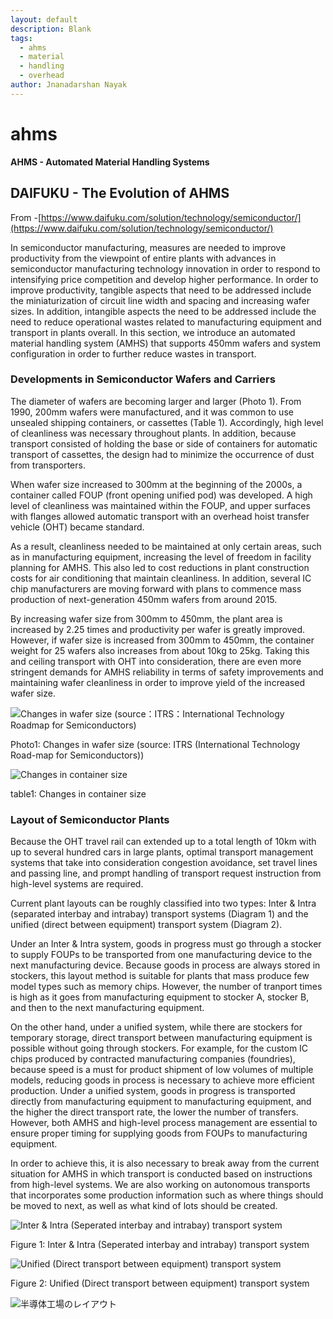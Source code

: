 ```yaml
---
layout: default
description: Blank
tags:
  - ahms
  - material
  - handling
  - overhead
author: Jnanadarshan Nayak
---
```


# ahms

**AHMS - Automated Material Handling Systems**

## DAIFUKU - The Evolution of AHMS

From -[https://www.daifuku.com/solution/technology/semiconductor/](https://www.daifuku.com/solution/technology/semiconductor/)

In semiconductor manufacturing, measures are needed to improve productivity from the viewpoint of entire plants with advances in semiconductor manufacturing technology innovation in order to respond to intensifying price competition and develop higher performance. In order to improve productivity, tangible aspects that need to be addressed include the miniaturization of circuit line width and spacing and increasing wafer sizes. In addition, intangible aspects the need to be addressed include the need to reduce operational wastes related to manufacturing equipment and transport in plants overall. In this section, we introduce an automated material handling system \(AMHS\) that supports 450mm wafers and system configuration in order to further reduce wastes in transport.

### Developments in Semiconductor Wafers and Carriers

The diameter of wafers are becoming larger and larger \(Photo 1\). From 1990, 200mm wafers were manufactured, and it was common to use unsealed shipping containers, or cassettes \(Table 1\). Accordingly, high level of cleanliness was necessary throughout plants. In addition, because transport consisted of holding the base or side of containers for automatic transport of cassettes, the design had to minimize the occurrence of dust from transporters.

When wafer size increased to 300mm at the beginning of the 2000s, a container called FOUP \(front opening unified pod\) was developed. A high level of cleanliness was maintained within the FOUP, and upper surfaces with flanges allowed automatic transport with an overhead hoist transfer vehicle \(OHT\) became standard.

As a result, cleanliness needed to be maintained at only certain areas, such as in manufacturing equipment, increasing the level of freedom in facility planning for AMHS. This also led to cost reductions in plant construction costs for air conditioning that maintain cleanliness. In addition, several IC chip manufacturers are moving forward with plans to commence mass production of next-generation 450mm wafers from around 2015.

By increasing wafer size from 300mm to 450mm, the plant area is increased by 2.25 times and productivity per wafer is greatly improved. However, if wafer size is increased from 300mm to 450mm, the container weight for 25 wafers also increases from about 10kg to 25kg. Taking this and ceiling transport with OHT into consideration, there are even more stringent demands for AMHS reliability in terms of safety improvements and maintaining wafer cleanliness in order to improve yield of the increased wafer size.

![Changes in wafer size \(source&#xFF1A;ITRS&#xFF1A;International Technology Roadmap for Semiconductors\)](https://www.daifuku.com/\~/Media/daifukucom/solution/technology/semiconductor/images/semiconductor_img001.jpg)

Photo1: Changes in wafer size \(source: ITRS \(International Technology Road-map for Semiconductors\)\)

![Changes in container size](https://www.daifuku.com/\~/Media/daifukucom/solution/technology/semiconductor/images/semiconductor_img002.jpg)

table1: Changes in container size

### Layout of Semiconductor Plants

Because the OHT travel rail can extended up to a total length of 10km with up to several hundred cars in large plants, optimal transport management systems that take into consideration congestion avoidance, set travel lines and passing line, and prompt handling of transport request instruction from high-level systems are required.

Current plant layouts can be roughly classified into two types: Inter & Intra \(separated interbay and intrabay\) transport systems \(Diagram 1\) and the unified \(direct between equipment\) transport system \(Diagram 2\).

Under an Inter & Intra system, goods in progress must go through a stocker to supply FOUPs to be transported from one manufacturing device to the next manufacturing device. Because goods in process are always stored in stockers, this layout method is suitable for plants that mass produce few model types such as memory chips. However, the number of tranport times is high as it goes from manufacturing equipment to stocker A, stocker B, and then to the next manufacturing equipment.

On the other hand, under a unified system, while there are stockers for temporary storage, direct transport between manufacturing equipment is possible without going through stockers. For example, for the custom IC chips produced by contracted manufacturing companies \(foundries\), because speed is a must for product shipment of low volumes of multiple models, reducing goods in process is necessary to achieve more efficient production. Under a unified system, goods in progress is transported directly from manufacturing equipment to manufacturing equipment, and the higher the direct transport rate, the lower the number of transfers. However, both AMHS and high-level process management are essential to ensure proper timing for supplying goods from FOUPs to manufacturing equipment.

In order to achieve this, it is also necessary to break away from the current situation for AMHS in which transport is conducted based on instructions from high-level systems. We are also working on autonomous transports that incorporates some production information such as where things should be moved to next, as well as what kind of lots should be created.

![Inter &amp; Intra \(Seperated interbay and intrabay\) transport system](https://www.daifuku.com/\~/Media/daifukucom/solution/technology/semiconductor/images/semiconductor_img003.jpg)

Figure 1: Inter & Intra \(Seperated interbay and intrabay\) transport system

![Unified \(Direct transport between equipment\) transport system](https://www.daifuku.com/\~/Media/daifukucom/solution/technology/semiconductor/images/semiconductor_img004.jpg)

Figure 2: Unified \(Direct transport between equipment\) transport system

![&#x534A;&#x5C0E;&#x4F53;&#x5DE5;&#x5834;&#x306E;&#x30EC;&#x30A4;&#x30A2;&#x30A6;&#x30C8;](https://www.daifuku.com/\~/Media/daifukucom/solution/technology/semiconductor/images/semiconductor_img005.jpg)

